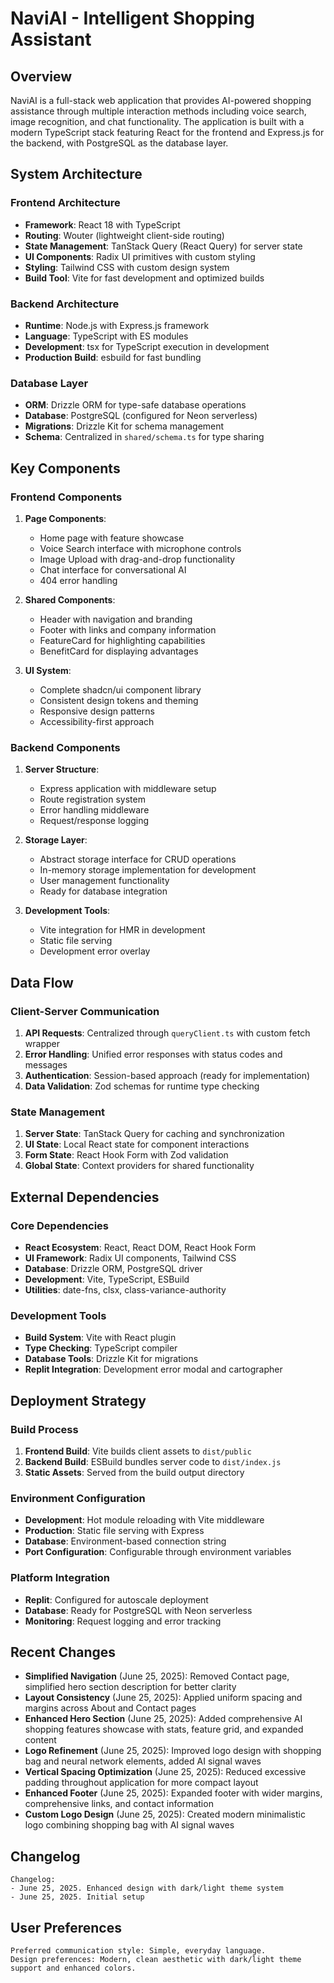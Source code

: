 # NaviAI - Intelligent Shopping Assistant

## Overview

NaviAI is a full-stack web application that provides AI-powered shopping assistance through multiple interaction methods including voice search, image recognition, and chat functionality. The application is built with a modern TypeScript stack featuring React for the frontend and Express.js for the backend, with PostgreSQL as the database layer.

## System Architecture

### Frontend Architecture
- **Framework**: React 18 with TypeScript
- **Routing**: Wouter (lightweight client-side routing)
- **State Management**: TanStack Query (React Query) for server state
- **UI Components**: Radix UI primitives with custom styling
- **Styling**: Tailwind CSS with custom design system
- **Build Tool**: Vite for fast development and optimized builds

### Backend Architecture
- **Runtime**: Node.js with Express.js framework
- **Language**: TypeScript with ES modules
- **Development**: tsx for TypeScript execution in development
- **Production Build**: esbuild for fast bundling

### Database Layer
- **ORM**: Drizzle ORM for type-safe database operations
- **Database**: PostgreSQL (configured for Neon serverless)
- **Migrations**: Drizzle Kit for schema management
- **Schema**: Centralized in `shared/schema.ts` for type sharing

## Key Components

### Frontend Components
1. **Page Components**:
   - Home page with feature showcase
   - Voice Search interface with microphone controls
   - Image Upload with drag-and-drop functionality
   - Chat interface for conversational AI
   - 404 error handling

2. **Shared Components**:
   - Header with navigation and branding
   - Footer with links and company information
   - FeatureCard for highlighting capabilities
   - BenefitCard for displaying advantages

3. **UI System**:
   - Complete shadcn/ui component library
   - Consistent design tokens and theming
   - Responsive design patterns
   - Accessibility-first approach

### Backend Components
1. **Server Structure**:
   - Express application with middleware setup
   - Route registration system
   - Error handling middleware
   - Request/response logging

2. **Storage Layer**:
   - Abstract storage interface for CRUD operations
   - In-memory storage implementation for development
   - User management functionality
   - Ready for database integration

3. **Development Tools**:
   - Vite integration for HMR in development
   - Static file serving
   - Development error overlay

## Data Flow

### Client-Server Communication
1. **API Requests**: Centralized through `queryClient.ts` with custom fetch wrapper
2. **Error Handling**: Unified error responses with status codes and messages
3. **Authentication**: Session-based approach (ready for implementation)
4. **Data Validation**: Zod schemas for runtime type checking

### State Management
1. **Server State**: TanStack Query for caching and synchronization
2. **UI State**: Local React state for component interactions
3. **Form State**: React Hook Form with Zod validation
4. **Global State**: Context providers for shared functionality

## External Dependencies

### Core Dependencies
- **React Ecosystem**: React, React DOM, React Hook Form
- **UI Framework**: Radix UI components, Tailwind CSS
- **Database**: Drizzle ORM, PostgreSQL driver
- **Development**: Vite, TypeScript, ESBuild
- **Utilities**: date-fns, clsx, class-variance-authority

### Development Tools
- **Build System**: Vite with React plugin
- **Type Checking**: TypeScript compiler
- **Database Tools**: Drizzle Kit for migrations
- **Replit Integration**: Development error modal and cartographer

## Deployment Strategy

### Build Process
1. **Frontend Build**: Vite builds client assets to `dist/public`
2. **Backend Build**: ESBuild bundles server code to `dist/index.js`
3. **Static Assets**: Served from the build output directory

### Environment Configuration
- **Development**: Hot module reloading with Vite middleware
- **Production**: Static file serving with Express
- **Database**: Environment-based connection string
- **Port Configuration**: Configurable through environment variables

### Platform Integration
- **Replit**: Configured for autoscale deployment
- **Database**: Ready for PostgreSQL with Neon serverless
- **Monitoring**: Request logging and error tracking

## Recent Changes

- **Simplified Navigation** (June 25, 2025): Removed Contact page, simplified hero section description for better clarity
- **Layout Consistency** (June 25, 2025): Applied uniform spacing and margins across About and Contact pages
- **Enhanced Hero Section** (June 25, 2025): Added comprehensive AI shopping features showcase with stats, feature grid, and expanded content
- **Logo Refinement** (June 25, 2025): Improved logo design with shopping bag and neural network elements, added AI signal waves
- **Vertical Spacing Optimization** (June 25, 2025): Reduced excessive padding throughout application for more compact layout
- **Enhanced Footer** (June 25, 2025): Expanded footer with wider margins, comprehensive links, and contact information
- **Custom Logo Design** (June 25, 2025): Created modern minimalistic logo combining shopping bag with AI signal waves

## Changelog

```
Changelog:
- June 25, 2025. Enhanced design with dark/light theme system
- June 25, 2025. Initial setup
```

## User Preferences

```
Preferred communication style: Simple, everyday language.
Design preferences: Modern, clean aesthetic with dark/light theme support and enhanced colors.
```